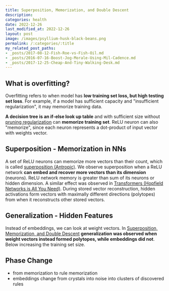 ```yaml
---
title: Superposition, Memorization, and Double Descent
description: 
categories: health
date: 2022-12-26
last_modified_at: 2022-12-26
layout: post
image: /images/psyllium-husk-black-beans.png
permalink: /:categories/:title
my_related_post_paths:
- _posts/2017-08-12-Fish-Roe-vs-Fish-Oil.md
- _posts/2016-07-16-Boost-Jog-Morale-Using-Mil-Cadence.md
- _posts/2017-12-25-Cheap-And-Tiny-Walking-Desk.md
---
```


## What is overfitting?

Overfitting refers to when model has **low training set loss, but high testing set loss**.
For example, if a model has sufficient capacity and "insufficient regularization", it may memorize training data.

**A decision tree is an if-else look up table** and with sufficient size without [pruning regularization](/ml/Neural-Network-Pruning-Explained) can **memorize training set**.
ReLU neuron can also "memorize", since each neuron represents a dot-product of input vector with weights vector.

## Superposition - Memorization in NNs 
A set of ReLU neurons can memorize more vectors than their count, which is called [superposition (Antropic)](https://transformer-circuits.pub/2022/toy_model/index.html).
We observe superposition when a ReLU network **can embed and recover more vectors than its dimension** (neurons).
ReLU network memory is greater than sum of its neurons or hidden dimension.
A similar effect was observed in [Transformers (Hopfield Networks is All You Need)](https://ml-jku.github.io/hopfield-layers/).
During stored vector reconstruction, hidden activations form vectors with maximally different directions (polytopes) from when it reconstructs other stored vectors.


## Generalization - Hidden Features

Instead of embeddings, we can look at weight vectors.
In [Superposition, Memorization, and Double Descent](https://transformer-circuits.pub/2023/toy-double-descent/index.html)
**generalization was observed when weight vectors instead formed polytopes, while embeddings did not**.
Below increasing the training set size.


## Phase Change

- from memorization to rule memorization
- embeddings change from crystals into noise into clusters of discovered rules
